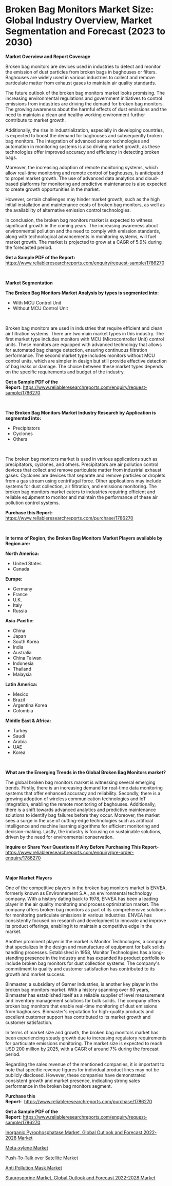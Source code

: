 <p><h1>Broken Bag Monitors Market Size: Global Industry Overview, Market Segmentation and Forecast (2023 to 2030)</h1></p><p><strong>Market Overview and Report Coverage</strong></p>
<p><p>Broken bag monitors are devices used in industries to detect and monitor the emission of dust particles from broken bags in baghouses or filters. Baghouses are widely used in various industries to collect and remove particulate matter from exhaust gases to maintain air quality standards.</p><p>The future outlook of the broken bag monitors market looks promising. The increasing environmental regulations and government initiatives to control emissions from industries are driving the demand for broken bag monitors. The growing awareness about the harmful effects of dust emissions and the need to maintain a clean and healthy working environment further contribute to market growth.</p><p>Additionally, the rise in industrialization, especially in developing countries, is expected to boost the demand for baghouses and subsequently broken bag monitors. The integration of advanced sensor technologies and automation in monitoring systems is also driving market growth, as these technologies offer improved accuracy and efficiency in detecting broken bags.</p><p>Moreover, the increasing adoption of remote monitoring systems, which allow real-time monitoring and remote control of baghouses, is anticipated to propel market growth. The use of advanced data analytics and cloud-based platforms for monitoring and predictive maintenance is also expected to create growth opportunities in the market.</p><p>However, certain challenges may hinder market growth, such as the high initial installation and maintenance costs of broken bag monitors, as well as the availability of alternative emission control technologies.</p><p>In conclusion, the broken bag monitors market is expected to witness significant growth in the coming years. The increasing awareness about environmental pollution and the need to comply with emission standards, along with technological advancements in monitoring systems, will fuel market growth. The market is projected to grow at a CAGR of 5.9% during the forecasted period.</p></p>
<p><strong>Get a Sample PDF of the Report:</strong> <a href="https://www.reliableresearchreports.com/enquiry/request-sample/1786270">https://www.reliableresearchreports.com/enquiry/request-sample/1786270</a></p>
<p>&nbsp;</p>
<p><strong>Market Segmentation</strong></p>
<p><strong>The Broken Bag Monitors Market Analysis by types is segmented into:</strong></p>
<p><ul><li>With MCU Control Unit</li><li>Without MCU Control Unit</li></ul></p>
<p>&nbsp;</p>
<p><p>Broken bag monitors are used in industries that require efficient and clean air filtration systems. There are two main market types in this industry. The first market type includes monitors with MCU (Microcontroller Unit) control units. These monitors are equipped with advanced technology that allows for automated bag change detection, ensuring continuous filtration performance. The second market type includes monitors without MCU control units, which are simpler in design but still provide effective detection of bag leaks or damage. The choice between these market types depends on the specific requirements and budget of the industry.</p></p>
<p><strong>Get a Sample PDF of the Report:</strong>&nbsp;<a href="https://www.reliableresearchreports.com/enquiry/request-sample/1786270">https://www.reliableresearchreports.com/enquiry/request-sample/1786270</a></p>
<p>&nbsp;</p>
<p><strong>The Broken Bag Monitors Market Industry Research by Application is segmented into:</strong></p>
<p><ul><li>Precipitators</li><li>Cyclones</li><li>Others</li></ul></p>
<p>&nbsp;</p>
<p><p>The broken bag monitors market is used in various applications such as precipitators, cyclones, and others. Precipitators are air pollution control devices that collect and remove particulate matter from industrial exhaust gases. Cyclones are devices that separate and remove particles or droplets from a gas stream using centrifugal force. Other applications may include systems for dust collection, air filtration, and emissions monitoring. The broken bag monitors market caters to industries requiring efficient and reliable equipment to monitor and maintain the performance of these air pollution control systems.</p></p>
<p><strong>Purchase this Report:</strong>&nbsp; <a href="https://www.reliableresearchreports.com/purchase/1786270">https://www.reliableresearchreports.com/purchase/1786270</a></p>
<p>&nbsp;</p>
<p><strong>In terms of Region, the Broken Bag Monitors Market Players available by Region are:</strong></p>
<p>
    <p> <strong> North America: </strong>
        <ul>
            <li>United States</li>
            <li>Canada</li>
        </ul>
        </p> 
    <p> <strong> Europe: </strong>
        <ul>
            <li>Germany</li>
            <li>France</li>
            <li>U.K.</li>
            <li>Italy</li>
            <li>Russia</li>
        </ul>
        </p> 
    <p> <strong> Asia-Pacific: </strong>
        <ul>
            <li>China</li>
            <li>Japan</li>
            <li>South Korea</li>
            <li>India</li>
            <li>Australia</li>
            <li>China Taiwan</li>
            <li>Indonesia</li>
            <li>Thailand</li>
            <li>Malaysia</li>
        </ul>
        </p> 
    <p> <strong> Latin America: </strong>
        <ul>
            <li>Mexico</li>
            <li>Brazil</li>
            <li>Argentina Korea</li>
            <li>Colombia</li>
        </ul>
        </p> 
    <p> <strong> Middle East & Africa: </strong>
        <ul>
            <li>Turkey</li>
            <li>Saudi</li>
            <li>Arabia</li>
            <li>UAE</li>
            <li>Korea</li>
        </ul>
    </p>
    </p>
<p>&nbsp;</p>
<p><strong>What are the Emerging Trends in the Global Broken Bag Monitors market?</strong></p>
<p><p>The global broken bag monitors market is witnessing several emerging trends. Firstly, there is an increasing demand for real-time data monitoring systems that offer enhanced accuracy and reliability. Secondly, there is a growing adoption of wireless communication technologies and IoT integration, enabling the remote monitoring of baghouses. Additionally, there is a shift towards advanced analytics and predictive maintenance solutions to identify bag failures before they occur. Moreover, the market sees a surge in the use of cutting-edge technologies such as artificial intelligence and machine learning algorithms for efficient monitoring and decision-making. Lastly, the industry is focusing on sustainable solutions, driven by the need for environmental conservation.</p></p>
<p><strong>Inquire or Share Your Questions If Any Before Purchasing This Report</strong>- <a href="https://www.reliableresearchreports.com/enquiry/pre-order-enquiry/1786270">https://www.reliableresearchreports.com/enquiry/pre-order-enquiry/1786270</a></p>
<p>&nbsp;</p>
<p><strong>Major Market Players</strong></p>
<p><p>One of the competitive players in the broken bag monitors market is ENVEA, formerly known as Environnement S.A., an environmental technology company. With a history dating back to 1978, ENVEA has been a leading player in the air quality monitoring and process optimization market. The company offers broken bag monitors as part of its comprehensive solutions for monitoring particulate emissions in various industries. ENVEA has consistently focused on research and development to innovate and improve its product offerings, enabling it to maintain a competitive edge in the market.</p><p>Another prominent player in the market is Monitor Technologies, a company that specializes in the design and manufacture of equipment for bulk solids handling processes. Established in 1958, Monitor Technologies has a long-standing presence in the industry and has expanded its product portfolio to include broken bag monitors for dust collection systems. The company's commitment to quality and customer satisfaction has contributed to its growth and market success.</p><p>Binmaster, a subsidiary of Garner Industries, is another key player in the broken bag monitors market. With a history spanning over 60 years, Binmaster has established itself as a reliable supplier of level measurement and inventory management solutions for bulk solids. The company offers broken bag monitors that enable real-time monitoring of dust emissions from baghouses. Binmaster's reputation for high-quality products and excellent customer support has contributed to its market growth and customer satisfaction.</p><p>In terms of market size and growth, the broken bag monitors market has been experiencing steady growth due to increasing regulatory requirements for particulate emissions monitoring. The market size is expected to reach USD 200 million by 2025, with a CAGR of around 7% during the forecast period.</p><p>Regarding the sales revenue of the mentioned companies, it is important to note that specific revenue figures for individual product lines may not be publicly disclosed. However, these companies have demonstrated consistent growth and market presence, indicating strong sales performance in the broken bag monitors segment.</p></p>
<p><strong>Purchase this Report:</strong>&nbsp;&nbsp;<a href="https://www.reliableresearchreports.com/purchase/1786270">https://www.reliableresearchreports.com/purchase/1786270</a></p>
<p></p>
<p><strong>Get a Sample PDF of the Report:</strong>&nbsp;<a href="https://www.reliableresearchreports.com/enquiry/request-sample/1786270">https://www.reliableresearchreports.com/enquiry/request-sample/1786270</a></p>
<p><p><a href="https://medium.com/@chazmonahan2023/decoding-inorganic-pyrophosphatase-market-global-outlook-and-forecast-2022-2028-market-metrics-9888b56c4c66">Inorganic Pyrophosphatase Market, Global Outlook and Forecast 2022-2028 Market</a></p><p><a href="https://www.linkedin.com/pulse/meta-xylene-market-challenges-opportunities-growth-drivers/">Meta-xylene Market</a></p><p><a href="https://www.linkedin.com/pulse/push-to-talk-over-satellite-market-share-amp-new-trends-analysis/">Push-To-Talk over Satellite Market</a></p><p><a href="https://www.linkedin.com/pulse/anti-pollution-mask-market-size-2023-2030-global/">Anti Pollution Mask Market</a></p><p><a href="https://medium.com/@tyreldooley/staurosporine-market-global-outlook-and-forecast-2022-2028-market-size-and-market-trends-complete-40c42f0b4edf">Staurosporine Market, Global Outlook and Forecast 2022-2028 Market</a></p></p>